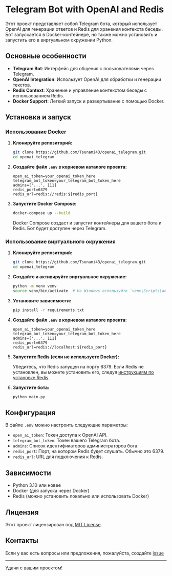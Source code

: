 # Telegram Bot with OpenAI and Redis

Этот проект представляет собой Telegram бота, который использует OpenAI для генерации ответов и Redis для хранения контекста беседы. Бот запускается в Docker-контейнере, но также можно установить и запустить его в виртуальном окружении Python.

## Основные особенности

- **Telegram Bot**: Интерфейс для общения с пользователями через Telegram.
- **OpenAI Integration**: Использует OpenAI для обработки и генерации текстов.
- **Redis Context**: Хранение и управление контекстом беседы с использованием Redis.
- **Docker Support**: Легкий запуск и развертывание с помощью Docker.

## Установка и запуск

### Использование Docker

1. **Клонируйте репозиторий:**

    ```bash
    git clone https://github.com/Tsunami43/openai_telegram.git
    cd openai_telegram
    ```

2. **Создайте файл `.env` в корневом каталоге проекта:**

    ```env
    open_ai_token=your_openai_token_here
    telegram_bot_token=your_telegram_bot_token_here
    admins=['...', 111]
    redis_port=6379
    redis_url=redis://redis:${redis_port}
    ```

3. **Запустите Docker Compose:**

    ```bash
    docker-compose up --build
    ```

   Docker Compose создаст и запустит контейнеры для вашего бота и Redis. Бот будет доступен через Telegram.

### Использование виртуального окружения

1. **Клонируйте репозиторий:**

    ```bash
    git clone https://github.com/Tsunami43/openai_telegram.git
    cd openai_telegram
    ```

2. **Создайте и активируйте виртуальное окружение:**

    ```bash
    python -m venv venv
    source venv/bin/activate  # На Windows используйте `venv\Scripts\activate`
    ```

3. **Установите зависимости:**

    ```bash
    pip install -r requirements.txt
    ```

4. **Создайте файл `.env` в корневом каталоге проекта:**

    ```env
    open_ai_token=your_openai_token_here
    telegram_bot_token=your_telegram_bot_token_here
    admins=['...', 111]
    redis_port=6379
    redis_url=redis://localhost:${redis_port}
    ```

5. **Запустите Redis (если не используете Docker):**

    Убедитесь, что Redis запущен на порту 6379. Если Redis не установлен, вы можете установить его, следуя [инструкциям по установке Redis](https://redis.io/download).

6. **Запустите бота:**

    ```bash
    python main.py
    ```

## Конфигурация

В файле `.env` можно настроить следующие параметры:

- `open_ai_token`: Токен доступа к OpenAI API.
- `telegram_bot_token`: Токен вашего Telegram бота.
- `admins`: Список идентификаторов администраторов бота.
- `redis_port`: Порт, на котором Redis будет слушать. Обычно это 6379.
- `redis_url`: URL для подключения к Redis.

## Зависимости

- Python 3.10 или новее
- Docker (для запуска через Docker)
- Redis (можно установить локально или использовать Docker)

## Лицензия

Этот проект лицензирован под [MIT License](LICENSE).

## Контакты

Если у вас есть вопросы или предложения, пожалуйста, создайте [issue](https://github.com/Tsunami43/openai_telegram/issues)

---

Удачи с вашим проектом!
